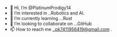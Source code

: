 - 👋 Hi, I’m @PlatinumProdigy14
- 👀 I’m interested in ..Robotics and AI.
- 🌱 I’m currently learning ...Rust 
- 💞️ I’m looking to collaborate on ...GitHub
- 📫 How to reach me ..pk7411956419@gmail.com
.

<!---
PlatinumProdigy14/PlatinumProdigy14 is a ✨ special ✨ repository because its `README.md` (this file) appears on your GitHub profile.
You can click the Preview link to take a look at your changes.
--->
